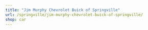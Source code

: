 ```yaml
---
title: "Jim Murphy Chevrolet Buick of Springville"
url: /springville/jim-murphy-chevrolet-buick-of-springville/
shop: car
---
```

